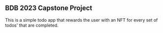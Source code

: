 ## BDB 2023 Capstone Project

This is a simple todo app that rewards the user with an NFT for every set of todos' that are completed.
